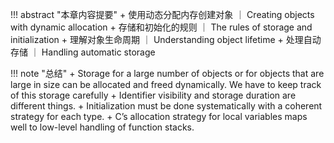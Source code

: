 !!! abstract "本章内容提要"
    + 使用动态分配内存创建对象 ｜ Creating objects with dynamic allocation
    + 存储和初始化的规则 ｜ The rules of storage and initialization
    + 理解对象生命周期 ｜ Understanding object lifetime
    + 处理自动存储 ｜ Handling automatic storage


!!! note "总结"
    + Storage for a large number of objects or for objects that are large in size can be allocated and freed dynamically. We have to keep track of this storage carefully
    + Identifier visibility and storage duration are different things.
    + Initialization must be done systematically with a coherent strategy for each type.
    + C’s allocation strategy for local variables maps well to low-level handling of function stacks.
